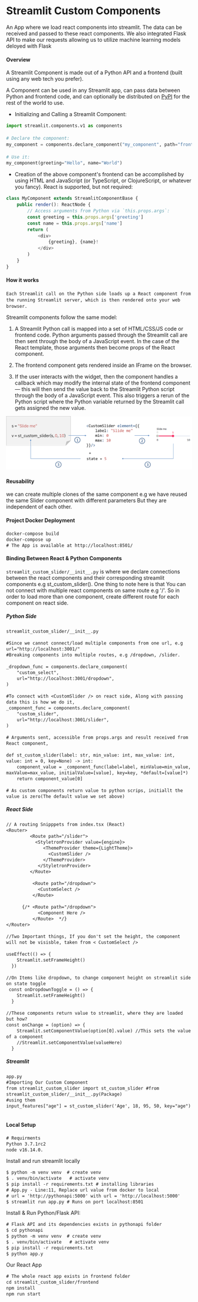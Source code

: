 # Streamlit Custom Components

An App where we load react components into streamlit. The data can be received and passed to these react components. We also integrated Flask API to make our requests allowing us to utilize machine learning models deloyed with Flask

#### Overview

A Streamlit Component is made out of a Python API and a frontend (built using any web tech you prefer).

A Component can be used in any Streamlit app, can pass data between Python and frontend code, and can optionally be distributed on [PyPI](https://pypi.org/) for the rest of the world to use.

-   Initializing and Calling a Streamlit Component:

```python
import streamlit.components.v1 as components

# Declare the component:
my_component = components.declare_component("my_component", path="frontend/build")

# Use it:
my_component(greeting="Hello", name="World")
```

-   Creation of the above component's frontend can be accomplished by using HTML and JavaScript (or TypeScript, or ClojureScript, or whatever you fancy). React is supported, but not required:

```typescript
class MyComponent extends StreamlitComponentBase {
    public render(): ReactNode {
        // Access arguments from Python via `this.props.args`:
        const greeting = this.props.args['greeting']
        const name = this.props.args['name']
        return (
            <div>
                {greeting}, {name}!
            </div>
        )
    }
}
```

#### How it works

`Each Streamlit call on the Python side loads up a React component from the running Streamlit server, which is then rendered onto your web browser.`

Streamlit components follow the same model:

1. A Streamlit Python call is mapped into a set of HTML/CSS/JS code or frontend code. Python arguments passed through the Streamlit call are then sent through the body of a JavaScript event. In the case of the React template, those arguments then become props of the React component.

2. The frontend component gets rendered inside an IFrame on the browser.

3. If the user interacts with the widget, then the component handles a callback which may modify the internal state of the frontend component — this will then send the value back to the Streamlit Python script through the body of a JavaScript event. This also triggers a rerun of the Python script where the Python variable returned by the Streamlit call gets assigned the new value.

![Overview](./Images/Overview.png)

#### Reusability

we can create multiple clones of the same component e.g we have reused the same Slider component with different parameters But they are independent of each other.

#### Project Docker Deployment

```
docker-compose build
docker-compose up
# The App is available at http://localhost:8501/
```

#### Binding Between React & Python Components

```streamlit_custom_slider/__init__.py``` is where we declare connections between the react components and their corresponding streamlit components e.g st_custom_slider().
One thing to note here is that You can not connect with multiple react components on same route e.g '/'. So in order to load more than one component, create different route for each component on react side.


##### Python Side

```
streamlit_custom_slider/__init__.py

#Since we cannot connect/load multiple components from one url, e.g url="http://localhost:3001/"
#Breaking components into multiple routes, e.g /dropdown, /slider.

_dropdown_func = components.declare_component(
    "custom_select",
    url="http://localhost:3001/dropdown",
)

#To connect with <CustomSlider /> on react side, Along with passing data this is how we do it,
_component_func = components.declare_component(
    "custom_slider",
    url="http://localhost:3001/slider",
)

# Arguments sent, accessible from props.args and result received from React component,

def st_custom_slider(label: str, min_value: int, max_value: int, value: int = 0, key=None) -> int:
    component_value = _component_func(label=label, minValue=min_value, maxValue=max_value, initialValue=[value], key=key, *default=[value]*)
    return component_value[0]

# As custom components return value to python scrips, initiallt the value is zero(The default value we set above)
```

##### React Side

```
// A routing Snipppets from index.tsx (React)
<Router>
         <Route path="/slider">
           <StyletronProvider value={engine}>
              <ThemeProvider theme={LightTheme}>
                <CustomSlider />
              </ThemeProvider>
            </StyletronProvider>
         </Route>

          <Route path="/dropdown">
            <CustomSelect />
          </Route>

      {/* <Route path="/dropdown">
            <Component Here />
          </Route>  */}
</Router>

//Two Important things, If you don't set the height, the component will not be visisble, taken from < CustomSelect />

useEffect(() => {
    Streamlit.setFrameHeight()
  })

//On Items like dropdown, to change component height on streamlit side on state toggle
 const onDropdownToggle = () => {
    Streamlit.setFrameHeight()
  }

//These components return value to streamlit, where they are loaded but how?
const onChange = (option) => {
    Streamlit.setComponentValue(option[0].value) //This sets the value of a component
    //Streamlit.setComponentValue(valueHere)
  }
```

##### Streamlit

```
app.py
#Importing Our Custom Component
from streamlit_custom_slider import st_custom_slider #from streamlit_custom_slider/__init__.py(Package)
#using them
input_features["age"] = st_custom_slider('Age', 18, 95, 50, key="age")


```

#### Local Setup

```
# Requirments
Python 3.7.1rc2
node v16.14.0.
```

Install and run streamlit locally

```
$ python -m venv venv  # create venv
$ . venv/bin/activate   # activate venv
$ pip install -r requirements.txt # installing libraries
# App.py - Line:11, Replace url value from docker to local
# url = 'http://pythonapi:5000' with url = 'http://localhost:5000'
$ streamlit run app.py # Runs on port localhost:8501
```

Install & Run Python/Flask API:

```
# Flask API and its dependencies exists in pythonapi folder
$ cd pythonapi
$ python -m venv venv  # create venv
$ . venv/bin/activate   # activate venv
$ pip install -r requirements.txt
$ python app.y
```

Our React App

```
# The whole react app exists in frontend folder
cd streamlit_custom_slider/frontend
npm install
npm run start
```
